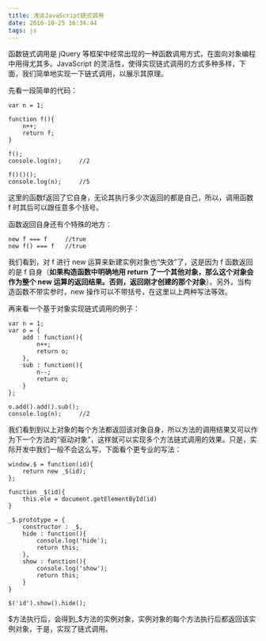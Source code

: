 ```yaml
---
title: 浅谈JavaScript链式调用
date: 2016-10-25 16:34:44
tags: js
---
```


函数链式调用是 jQuery 等框架中经常出现的一种函数调用方式，在面向对象编程中用得尤其多。JavaScript 的灵活性，使得实现链式调用的方式多种多样，下面，我们简单地实现一下链式调用，以展示其原理。

<!-- more -->

先看一段简单的代码：

```
var n = 1;

function f(){
    n++;
    return f;
}

f();
console.log(n);     //2

f()()();
console.log(n);     //5
```

这里的函数f返回了它自身，无论其执行多少次返回的都是自己，所以，调用函数 f 时其后可以跟任意多个括号。

函数返回自身还有个特殊的地方：

```
new f === f     //true
new f() === f   //true
```

我们看到，对 f 进行 new 运算来新建实例对象也“失效”了，这是因为 f 函数返回的是 f 自身（**如果构造函数中明确地用 return 了一个其他对象，那么这个对象会作为整个 new 运算的返回结果。否则，返回刚才创建的那个对象**）。另外，当构造函数不带实参时，new 操作可以不带括号，在这里以上两种写法等效。

再来看一个基于对象实现链式调用的例子：

```
var n = 1;
var o = {
    add : function(){
        n++;
        return o;
    },
    sub : function(){
        n--;
        return o;
    }
};

o.add().add().sub();
console.log(n);     //2
```

我们看到到以上对象的每个方法都返回该对象自身，所以方法的调用结果又可以作为下一个方法的“驱动对象”，这样就可以实现多个方法链式调用的效果。只是，实际开发中我们一般不会这么写，下面看个更专业的写法：

```
window.$ = function(id){
    return new _$(id);
};

function _$(id){
    this.ele = document.getElementById(id)
}

_$.prototype = {
    constructor : _$,
    hide : function(){
        console.log('hide');
        return this;
    },
    show : function(){
        console.log('show');
        return this;
    }
}

$('id').show().hide();
```

$方法执行后，会得到_$方法的实例对象，实例对象的每个方法执行后都返回该实例对象，于是，实现了链式调用。